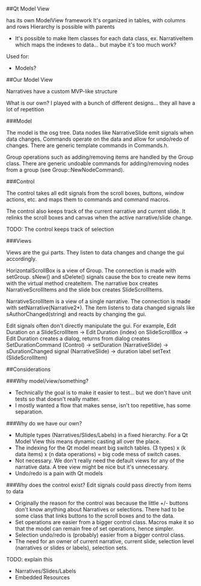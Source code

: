 
##Qt Model View

has its own ModelView framework
It's organized in tables, with columns and rows
Hierarchy is possible with parents

- It's possible to make Item classes for each data class, ex. NarrativeItem which maps the indexes to data... but maybe it's too much work?

Used for:

- Models?


##Our Model View

Narratives have a custom MVP-like structure


What is our own?
I played with a bunch of different designs... they all have a lot of repetition


###Model

The model is the osg tree. Data nodes like NarrativeSlide emit signals when data changes. Commands operate on the data and allow for undo/redo of changes. There are generic template commands in Commands.h.

Group operations such as adding/removing items are handled by the Group class. There are generic undoable commands for adding/removing nodes from a group (see Group::NewNodeCommand<T>).


###Control

The control takes all edit signals from the scroll boxes, buttons, window actions, etc. and maps them to commands and command macros.

The control also keeps track of the current narrative and current slide. It relinks the scroll boxes and canvas when the active narrative/slide change.

TODO: The control keeps track of selection


###Views

Views are the gui parts. They listen to data changes and change the gui accordingly.

HorizontalScrollBox is a view of Group. The connection is made with setGroup. sNew() and sDelete() signals cause the box to create new items with the virtual method createItem. The narrative box creates NarrativeScrollItems and the slide box creates SlideScrollItems.

NarrativeScrollItem is a view of a single narrative. The connection is made with setNarrative(Narrative2*). The item listens to data changed signals like sAuthorChanged(string) and reacts by changing the gui.

Edit signals often don't directly manipulate the gui. For example, Edit Duration on a SlideScrollItem -> Edit Duration (index) on SlideScrollBox -> Edit Duration creates a dialog, returns from dialog creates SetDurationCommand (Control) -> setDuration (NarrativeSlide) -> sDurationChanged signal (NarrativeSlide) -> duration label setText (SlideScrollItem)


##Considerations

###Why model/view/something?

- Technically the goal is to make it easier to test... but we don't have unit tests so that doesn't really matter.
- I mostly wanted a flow that makes sense, isn't too repetitive, has some separation.

###Why do we have our own?

- Multiple types (Narratives/Slides/Labels) in a fixed hierarchy. For a Qt Model View this means dynamic casting all over the place.
- The indexing for the Qt model meant big switch tables. (3 types) x (k data items) x (n data operations) = big code mess of switch cases.
- Not necessary. We don't really need the default views for any of the narrative data. A tree view might be nice but it's unnecessary.
- Undo/redo is a pain with Qt models

###Why does the control exist? Edit signals could pass directly from items to data

- Originally the reason for the control was because the little +/- buttons don't know anything about Narratives or selections. There had to be some class that links buttons to the scroll boxes and to the data.
- Set operations are easier from a bigger control class. Macros make it so that the model can remain free of set operations, hence simpler.
- Selection undo/redo is (probably) easier from a bigger control class.
- The need for an owner of current narrative, current slide, selection level (narratives or slides or labels), selection sets.


TODO: explain this

- Narratives/Slides/Labels
- Embedded Resources